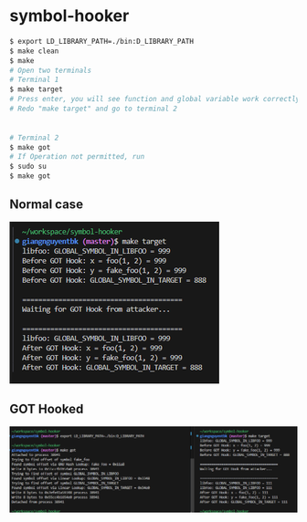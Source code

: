 # symbol-hooker
```bash
$ export LD_LIBRARY_PATH=./bin:D_LIBRARY_PATH
$ make clean
$ make
# Open two terminals
# Terminal 1
$ make target
# Press enter, you will see function and global variable work correctly
# Redo "make target" and go to terminal 2


# Terminal 2
$ make got
# If Operation not permitted, run
$ sudo su
$ make got
```

## Normal case
![](./assets/normal.png?raw=true)


## GOT Hooked
![](./assets/got_hooked.png?raw=true)